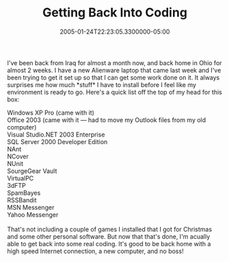 ﻿---
title: Getting Back Into Coding
date: "2005-01-24T22:23:05.3300000-05:00"
description: I've been back from Iraq for almost a month now, and back home in
featuredImage: img/1825-featured.png
---

I've been back from Iraq for almost a month now, and back home in Ohio for almost 2 weeks. I have a new Alienware laptop that came last week and I've been trying to get it set up so that I can get some work done on it. It always surprises me how much \*stuff\* I have to install before I feel like my environment is ready to go. Here's a quick list off the top of my head for this box:

Windows XP Pro (came with it)\
Office 2003 (came with it — had to move my Outlook files from my old computer)\
Visual Studio.NET 2003 Enterprise\
SQL Server 2000 Developer Edition\
NAnt\
NCover\
NUnit\
SourgeGear Vault\
VirtualPC\
3dFTP\
SpamBayes\
RSSBandit\
MSN Messenger\
Yahoo Messenger\
\
That's not including a couple of games I installed that I got for Christmas and some other personal software. But now that that's done, I'm acually able to get back into some real coding. It's good to be back home with a high speed Internet connection, a new computer, and no boss!

